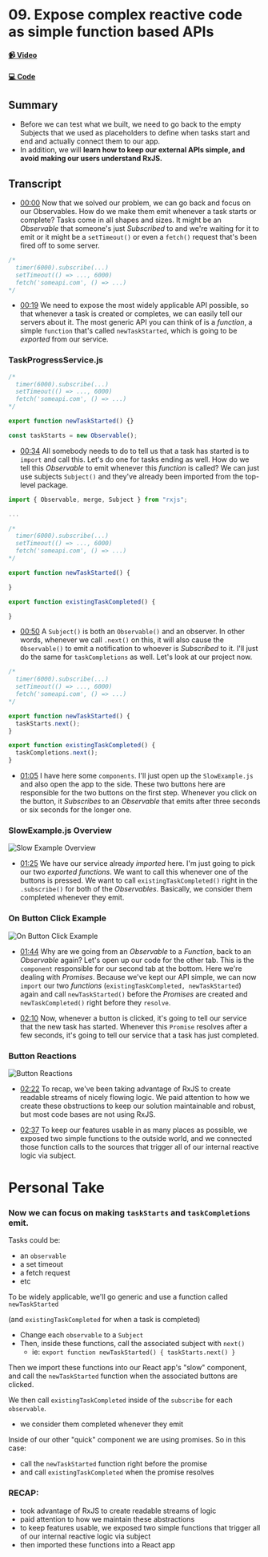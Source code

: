 # 09. Expose complex reactive code as simple function based APIs

#### [📹 Video](https://egghead.io/lessons/rxjs-expose-complex-reactive-code-as-simple-function-based-apis)

#### [💻 Code](https://github.com/rarmatei/egghead-thinking-reactively/blob/lesson-09/src/lesson-code/TaskProgressService.js)

## Summary

- Before we can test what we built, we need to go back to the empty Subjects that we used as placeholders to define when tasks start and end and actually connect them to our app.
- In addition, we will **learn how to keep our external APIs simple, and avoid making our users understand RxJS.**

## Transcript

- [00:00](https://egghead.io/lessons/rxjs-expose-complex-reactive-code-as-simple-function-based-apis#t=0) Now that we solved our problem, we can go back and focus on our Observables. How do we make them emit whenever a task starts or complete? Tasks come in all shapes and sizes. It might be an _Observable_ that someone's just _Subscribed_ to and we're waiting for it to emit or it might be a `setTimeout()` or even a `fetch()` request that's been fired off to some server.

```js
/*
  timer(6000).subscribe(...)
  setTimeout(() => ..., 6000)
  fetch('someapi.com', () => ...)
*/
```

- [00:19](https://egghead.io/lessons/rxjs-expose-complex-reactive-code-as-simple-function-based-apis#t=19) We need to expose the most widely applicable API possible, so that whenever a task is created or completes, we can easily tell our servers about it. The most generic API you can think of is a _function_, a simple `function` that's called `newTaskStarted`, which is going to be _exported_ from our service.

### TaskProgressService.js

```js
/*
  timer(6000).subscribe(...)
  setTimeout(() => ..., 6000)
  fetch('someapi.com', () => ...)
*/

export function newTaskStarted() {}

const taskStarts = new Observable();
```

- [00:34](https://egghead.io/lessons/rxjs-expose-complex-reactive-code-as-simple-function-based-apis#t=34) All somebody needs to do to tell us that a task has started is to `import` and call this. Let's do one for tasks ending as well. How do we tell this _Observable_ to emit whenever this _function_ is called? We can just use subjects `Subject()` and they've already been imported from the top-level package.

```js
import { Observable, merge, Subject } from "rxjs";

...

/*
  timer(6000).subscribe(...)
  setTimeout(() => ..., 6000)
  fetch('someapi.com', () => ...)
*/

export function newTaskStarted() {

}

export function existingTaskCompleted() {

}
```

- [00:50](https://egghead.io/lessons/rxjs-expose-complex-reactive-code-as-simple-function-based-apis#t=50) A `Subject()` is both an `Observable()` and an observer. In other words, whenever we call `.next()` on this, it will also cause the `Observable()` to emit a notification to whoever is _Subscribed_ to it. I'll just do the same for `taskCompletions` as well. Let's look at our project now.

```js
/*
  timer(6000).subscribe(...)
  setTimeout(() => ..., 6000)
  fetch('someapi.com', () => ...)
*/

export function newTaskStarted() {
  taskStarts.next();
}

export function existingTaskCompleted() {
  taskCompletions.next();
}
```

- [01:05](https://egghead.io/lessons/rxjs-expose-complex-reactive-code-as-simple-function-based-apis#t=65) I have here some `components`. I'll just open up the `SlowExample.js` and also open the app to the side. These two buttons here are responsible for the two buttons on the first step. Whenever you click on the button, it _Subscribes_ to an _Observable_ that emits after three seconds or six seconds for the longer one.

### SlowExample.js Overview

![Slow Example Overview](https://res.cloudinary.com/dg3gyk0gu/image/upload/v1585168508/transcript-images/egghead-expose-complex-reactive-code-as-simple-function-based-apis-slow-example-overview.jpg)

- [01:25](https://egghead.io/lessons/rxjs-expose-complex-reactive-code-as-simple-function-based-apis#t=85) We have our service already _imported_ here. I'm just going to pick our two _exported functions_. We want to call this whenever one of the buttons is pressed. We want to call `existingTaskCompleted()` right in the `.subscribe()` for both of the _Observables_. Basically, we consider them completed whenever they emit.

### On Button Click Example

![On Button Click Example](https://res.cloudinary.com/dg3gyk0gu/image/upload/v1585168502/transcript-images/egghead-expose-complex-reactive-code-as-simple-function-based-apis-on-button-click-example.jpg)

- [01:44](https://egghead.io/lessons/rxjs-expose-complex-reactive-code-as-simple-function-based-apis#t=104) Why are we going from an _Observable_ to a _Function_, back to an _Observable_ again? Let's open up our code for the other tab. This is the `component` responsible for our second tab at the bottom. Here we're dealing with _Promises_. Because we've kept our API simple, we can now `import` our two _functions_ (`existingTaskCompleted, newTaskStarted`) again and call `newTaskStarted()` before the _Promises_ are created and `newTaskCompleted()` right before they `resolve`.

- [02:10](https://egghead.io/lessons/rxjs-expose-complex-reactive-code-as-simple-function-based-apis#t=130) Now, whenever a button is clicked, it's going to tell our service that the new task has started. Whenever this `Promise` resolves after a few seconds, it's going to tell our service that a task has just completed.

### Button Reactions

![Button Reactions](https://res.cloudinary.com/dg3gyk0gu/image/upload/v1585168503/transcript-images/egghead-expose-complex-reactive-code-as-simple-function-based-apis-button-reactions.jpg)

- [02:22](https://egghead.io/lessons/rxjs-expose-complex-reactive-code-as-simple-function-based-apis#t=142) To recap, we've been taking advantage of RxJS to create readable streams of nicely flowing logic. We paid attention to how we create these obstructions to keep our solution maintainable and robust, but most code bases are not using RxJS.

- [02:37](https://egghead.io/lessons/rxjs-expose-complex-reactive-code-as-simple-function-based-apis#t=157) To keep our features usable in as many places as possible, we exposed two simple functions to the outside world, and we connected those function calls to the sources that trigger all of our internal reactive logic via subject.

# Personal Take

### Now we can focus on making `taskStarts` and `taskCompletions` emit.

Tasks could be:

- an `observable`
- a set timeout
- a fetch request
- etc

To be widely applicable, we'll go generic and use a function called `newTaskStarted`

(and `existingTaskCompleted` for when a task is completed)

- Change each `observable` to a `Subject`
- Then, inside these functions, call the associated subject with `next()`
  - ie: `export function newTaskStarted() { taskStarts.next() }`

Then we import these functions into our React app's "slow" component, and call the `newTaskStarted` function when the associated buttons are clicked.

We then call `existingTaskCompleted` inside of the `subscribe` for each `observable`.

- we consider them completed whenever they emit

Inside of our other "quick" component we are using promises. So in this case:

- call the `newTaskStarted` function right before the promise
- and call `existingTaskCompleted` when the promise resolves

### RECAP:

- took advantage of RxJS to create readable streams of logic
- paid attention to how we maintain these abstractions
- to keep features usable, we exposed two simple functions that trigger all of our internal reactive logic via subject
- then imported these functions into a React app
